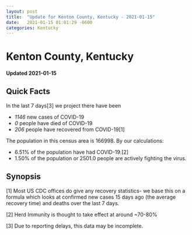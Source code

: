 ```yaml
---
layout: post
title:  "Update for Kenton County, Kentucky - 2021-01-15"
date:   2021-01-15 01:01:29 -0600
categories: Kentucky
---
```


# Kenton County, Kentucky
#### Updated 2021-01-15

## Quick Facts

In the last 7 days[3] we project there have been
- *1146* new cases of COVID-19
- *0* people have died of COVID-19
- *206* people have recovered from COVID-19[1]

The population in this census area is 166998. By our calculations:
- 6.51% of the population have had COVID-19.[2]
- 1.50% of the population or 2501.0 people are actively fighting the virus.

## Synopsis




[1] Most US CDC offices do give any recovery statistics- we base this on a formula which looks at confirmed new cases
15 days ago (the average recovery time) and deaths over the last 7 days.

[2] Herd Immunity is thought to take effect at around ~70-80%

[3] Due to reporting delays, this data may be incomplete.
 
    